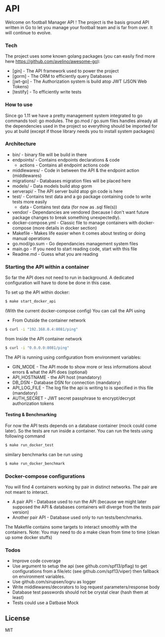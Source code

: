 # API

Welcome on football Manager API !
The project is the basis ground API written in Go to let you manage your football team and is far from over. It will continue to evolve.

### Tech

The project uses some known golang packages (you can easily find more here https://github.com/avelino/awesome-go):

* [gin] - The API framework used to power the project
* [gorm] - The ORM to efficiently query Databases
* [jwt-go] - The Authorization system is build atop JWT (JSON Web Tokens)
* [testify] - To efficiently write tests


### How to use
Since go 1.11 we have a pretty management system integrated to go commands tool: go modules.
The go.mod / go.sum files handles already all the dependencies used in the project so everything should be imported for you at build (except if those library needs you to install system packages)

### Architecture
* bin/ - binary file will be build in there
* endpoints/ - Contains endpoints declarations & code
    * actions - Contains all endpoint actions code
* middlewares/ - Code in between the API & the endpoint action (middlewares)
* migrations/ - Databases migration files will be placed here
* models/ - Data models build atop gorm
* serverapi/ - The API server build atop gin code is here
* test/ - Contains test data and a go package containing code to write tests more easily
    * data - Contains test data (for now as .sql file(s))
* vendor/ - Dependancies are vendored (because I don't want future package changes to break something unexpectedly).
* docker-compose.yml - Classic file to manage containers with docker-compose (more details in docker section)
* Makefile - Makes life easier when it comes about testing or doing manual operations
* go.mod/go.sum - Go dependancies management system files
* main.go - If you need to start reading code, start with this file
* Readme.md - Guess what you are reading

### Starting the API within a container
So far the API does not need to run in background. A dedicated configuration will have to done be done in this case.

To set up the API within docker:
```sh
$ make start_docker_api
```

(With the current docker-compose config) You can call the API using
* From Outside the container network
```sh
$ curl -i "192.168.0.4:8081/ping"
```
from Inside the API container network
```sh
$ curl -i "0.0.0.0:8081/ping"
```
The API is running using configuration from environment variables:
* GIN_MODE - The API mode to show more or less informations about errors & what the API does (optional)
* API_HOSTNAME - the API host (mandatory)
* DB_DSN - Database DSN for connection (mandatory)
* API_LOG_FILE - The log file the api is writing to is specified in this file (mandatory)
* AUTH_SECRET - JWT secret passphrase to encrypt/decrypt authorization tokens

#### Testing & Benchmarking
For now the API tests depends on a database container (mock could come later).
So the tests are run inside a container.
You can run the tests using following command
```sh
$ make run_docker_test
```
similary benchmarks can be run using
```sh
$ make run_docker_benchmark
```
### Docker-compose configurations
You will find 4 containers working by pair in distinct networks. The pair are not meant to interact.

* A pair API - Database used to run the API (because we might later supposed the API & databases containers will diverge from the tests pair version)
* Another pair API - Database used only to run tests/benchmarks.

The Makefile contains some targets to interact smoothly with the containers.
Note: You may need to do a make clean from time to time (clean up some docker stuffs)

### Todos

 - Improve code coverage
 - Use argument to setup the api (see github.com/spf13/pflag) to get configurations from a file/etc (see github.com/spf13/viper) then fallback on environment variables.
 - Use github.com/sirupsen/logru as logger
 - Write middlewares/decorators to log request parameters/response body
 - Database test passwords should not be crystal clear (hash them at least)
 - Tests could use a Datbase Mock

License
----

MIT

